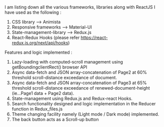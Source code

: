
I am listing down all the various frameworks, libraries along with ReactJS I have used as the following :

1. CSS library --> Animista
2. Responsive frameworks --> Material-UI
3. State-management-library --> Redux.js
4. React-Redux Hooks (please refer https://react-redux.js.org/next/api/hooks)


Features and logic implemented :

1. Lazy-loading with computed-scroll management using getBoundingclientRect() browser API
2. Async data-fetch and JSON array-concatenation of Page2 at 60% threshold scroll-distance exceedance of document.
3. Async data-fetch and JSON array-concatenation of Page3 at 65% threshold scroll-distance exceedance of renewed-document-height (ie...Page1 data + Page2 data).
4. State-management using Redux.js and Redux-react Hooks.
5. Search functionality designed and logic implementation in the Reducer function in Redux_files.js
6. Theme changing facility namely (Light mode / Dark mode) implemented.
7. The back button acts as a Scroll-up button
